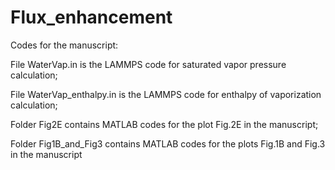 # Flux_enhancement
Codes for the manuscript:

File WaterVap.in is the LAMMPS code for saturated vapor pressure calculation;

File WaterVap_enthalpy.in is the LAMMPS code for enthalpy of vaporization calculation;

Folder Fig2E contains MATLAB codes for the plot Fig.2E in the manuscript;

Folder Fig1B_and_Fig3 contains MATLAB codes for the plots Fig.1B and Fig.3 in the manuscript
